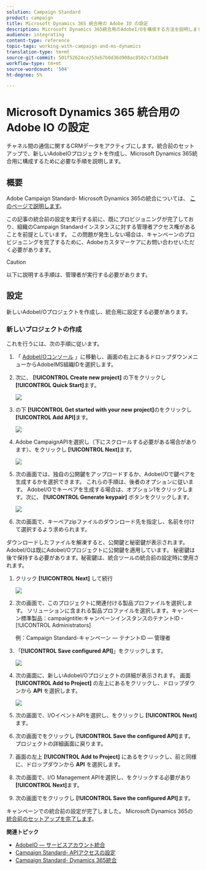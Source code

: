 ```yaml
---
solution: Campaign Standard
product: campaign
title: Microsoft Dynamics 365 統合用の Adobe IO の設定
description: Microsoft Dynamics 365統合用のAdobeI/Oを構成する方法を説明します。
audience: integrating
content-type: reference
topic-tags: working-with-campaign-and-ms-dynamics
translation-type: tm+mt
source-git-commit: 501f52624ce253eb7b0d36d908ac8502cf1d3b48
workflow-type: tm+mt
source-wordcount: '504'
ht-degree: 5%

---
```



# Microsoft Dynamics 365 統合用の Adobe IO の設定

チャネル間の通信に関するCRMデータをアクティブにします。統合前のセットアップで、新しいAdobeIOプロジェクトを作成し、Microsoft Dynamics 365統合用に構成するために必要な手順を説明します。

## 概要

Adobe Campaign Standard- Microsoft Dynamics 365の統合については、 [このページで説明します](../../integrating/using/working-with-campaign-standard-and-microsoft-dynamics-365.md)。

この記事の統合前の設定を実行する前に、既にプロビジョニングが完了しており、組織のCampaign Standardインスタンスに対する管理者アクセス権があることを前提としています。  この問題が発生しない場合は、キャンペーンのプロビジョニングを完了するために、Adobeカスタマーケアにお問い合わせいただく必要があります。

>[!CAUTION]
>
>以下に説明する手順は、管理者が実行する必要があります。

## 設定

新しいAdobeI/Oプロジェクトを作成し、統合用に設定する必要があります。

### 新しいプロジェクトの作成

これを行うには、次の手順に従います。

1. 「 [AdobeI/Oコンソール](https://console.adobe.io/home#) 」に移動し、画面の右上にあるドロップダウンメニューからAdobeIMS組織IDを選択します。

1. 次に、 **[!UICONTROL Create new project]** の下をクリックし **[!UICONTROL Quick Start]**&#x200B;ます。

   ![](assets/adobeIO1.png)

1. の下 **[!UICONTROL Get started with your new project]**&#x200B;のをクリックし **[!UICONTROL Add API]**&#x200B;ます。

   ![](assets/adobeIO2.png)

1. Adobe CampaignAPIを選択し（下にスクロールする必要がある場合があります）、をクリックし **[!UICONTROL Next]**&#x200B;ます。

   ![](assets/adobeIO3.png)

1. 次の画面では、独自の公開鍵をアップロードするか、AdobeI/Oで鍵ペアを生成するかを選択できます。 これらの手順は、後者のオプションに従います。 AdobeI/Oでキーペアを生成する場合は、オプション1をクリックします。次に、 **[!UICONTROL Generate keypair]** ボタンをクリックします。

   ![](assets/adobeIO4.png)

1. 次の画面で、キーペアzipファイルのダウンロード先を指定し、名前を付けて選択するよう求められます。

ダウンロードしたファイルを解凍すると、公開鍵と秘密鍵が表示されます。 AdobeI/Oは既にAdobeI/Oプロジェクトに公開鍵を適用しています。 秘密鍵は後で保持する必要があります。秘密鍵は、統合ツールの統合前の設定時に使用されます。

1. クリック **[!UICONTROL Next]** して続行

   ![](assets/adobeIO5.png)

1. 次の画面で、このプロジェクトに関連付ける製品プロファイルを選択します。 ソリューションに含まれる製品プロファイルを選択します。キャンペーン標準製品：campaigntitle:キャンペーンインスタンスのテナントID - [!UICONTROL Administrators]

   例：Campaign Standard-キャンペーン — テナントID — 管理者

1. 「**[!UICONTROL Save configured API]**」をクリックします。

   ![](assets/adobeIO6.png)

1. 次の画面に、新しいAdobeI/Oプロジェクトの詳細が表示されます。 画面 **[!UICONTROL Add to Project]** の左上にあるをクリックし、ドロップダウンから **API** を選択します。

   ![](assets/adobeIO7.png)

1. 次の画面で、I/OイベントAPIを選択し、をクリックし **[!UICONTROL Next]**&#x200B;ます。

1. 次の画面でをクリックし **[!UICONTROL Save the configured API]**&#x200B;ます。  プロジェクトの詳細画面に戻ります。

1. 画面の左上 **[!UICONTROL Add to Project]** にあるをクリックし、前と同様に、ドロップダウンから **API** を選択します。

1. 次の画面で、I/O Management APIを選択し、をクリックする必要があり **[!UICONTROL Next]**&#x200B;ます。

1. 次の画面でをクリックし **[!UICONTROL Save the configured API]**&#x200B;ます。

キャンペーンでの統合前の設定が完了しました。  Microsoft Dynamics 365の [統合前のセットアップを完了します](../../integrating/using/configure-microsoft-dynamics-365-for-campaign-integration.md)。

**関連トピック**

* [AdobeIO — サービスアカウント統合](https://www.adobe.io/authentication/auth-methods.html#!AdobeDocs/adobeio-auth/master/AuthenticationOverview/ServiceAccountIntegration.md)
* [Campaign Standard- APIアクセスの設定](../../api/using/setting-up-api-access.md)
* [Campaign Standard- Dynamics 365統合](../../integrating/using/configure-microsoft-dynamics-365-for-campaign-integration.md)